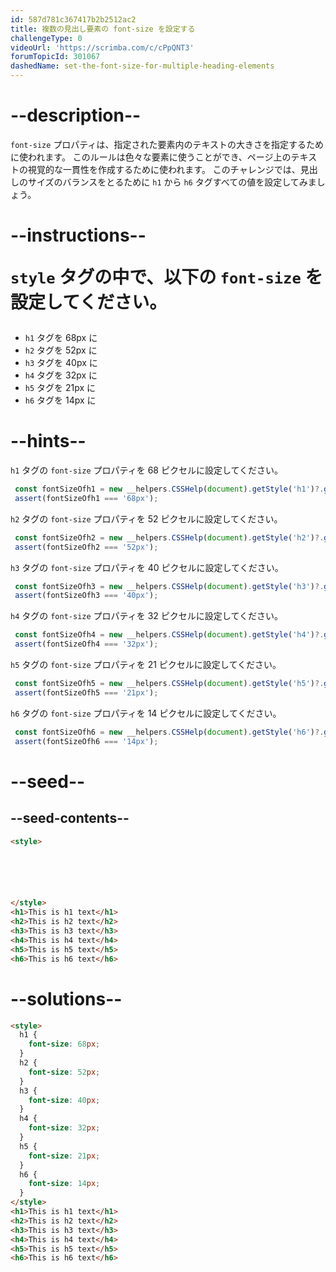 ```yaml
---
id: 587d781c367417b2b2512ac2
title: 複数の見出し要素の font-size を設定する
challengeType: 0
videoUrl: 'https://scrimba.com/c/cPpQNT3'
forumTopicId: 301067
dashedName: set-the-font-size-for-multiple-heading-elements
---
```


# --description--

`font-size` プロパティは、指定された要素内のテキストの大きさを指定するために使われます。 このルールは色々な要素に使うことができ、ページ上のテキストの視覚的な一貫性を作成するために使われます。 このチャレンジでは、見出しのサイズのバランスをとるために `h1` から `h6` タグすべての値を設定してみましょう。

# --instructions-- <p><code>style</code> タグの中で、以下の <code>font-size</code> を設定してください。</p>

  <ul>
    <li><code>h1</code> タグを 68px に</li>
    <li><code>h2</code> タグを 52px に</li>
    <li><code>h3</code> タグを 40px に</li>
    <li><code>h4</code> タグを 32px に</li>
    <li><code>h5</code> タグを 21px に</li>
    <li><code>h6</code> タグを 14px に</li>
  </ul>

# --hints--

`h1` タグの `font-size` プロパティを 68 ピクセルに設定してください。

```js
 const fontSizeOfh1 = new __helpers.CSSHelp(document).getStyle('h1')?.getPropertyValue('font-size');
 assert(fontSizeOfh1 === '68px');
```

`h2` タグの `font-size` プロパティを 52 ピクセルに設定してください。

```js
 const fontSizeOfh2 = new __helpers.CSSHelp(document).getStyle('h2')?.getPropertyValue('font-size');
 assert(fontSizeOfh2 === '52px');
```

`h3` タグの `font-size` プロパティを 40 ピクセルに設定してください。

```js
 const fontSizeOfh3 = new __helpers.CSSHelp(document).getStyle('h3')?.getPropertyValue('font-size');
 assert(fontSizeOfh3 === '40px');
```

`h4` タグの `font-size` プロパティを 32 ピクセルに設定してください。

```js
 const fontSizeOfh4 = new __helpers.CSSHelp(document).getStyle('h4')?.getPropertyValue('font-size');
 assert(fontSizeOfh4 === '32px');
```

`h5` タグの `font-size` プロパティを 21 ピクセルに設定してください。

```js
 const fontSizeOfh5 = new __helpers.CSSHelp(document).getStyle('h5')?.getPropertyValue('font-size');
 assert(fontSizeOfh5 === '21px');
```

`h6` タグの `font-size` プロパティを 14 ピクセルに設定してください。

```js
 const fontSizeOfh6 = new __helpers.CSSHelp(document).getStyle('h6')?.getPropertyValue('font-size');
 assert(fontSizeOfh6 === '14px');
```

# --seed--

## --seed-contents--

```html
<style>






</style>
<h1>This is h1 text</h1>
<h2>This is h2 text</h2>
<h3>This is h3 text</h3>
<h4>This is h4 text</h4>
<h5>This is h5 text</h5>
<h6>This is h6 text</h6>
```

# --solutions--

```html
<style>
  h1 {
    font-size: 68px;
  }
  h2 {
    font-size: 52px;
  }
  h3 {
    font-size: 40px;
  }
  h4 {
    font-size: 32px;
  }
  h5 {
    font-size: 21px;
  }
  h6 {
    font-size: 14px;
  }
</style>
<h1>This is h1 text</h1>
<h2>This is h2 text</h2>
<h3>This is h3 text</h3>
<h4>This is h4 text</h4>
<h5>This is h5 text</h5>
<h6>This is h6 text</h6>
```
